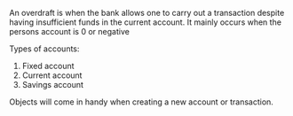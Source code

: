 An overdraft is when the bank allows one to carry out a transaction despite having insufficient funds in the current account.
It mainly occurs when the persons account is 0 or negative

Types of accounts:
1. Fixed account
2. Current account
3. Savings account

Objects will come in handy when creating a new account or transaction.
